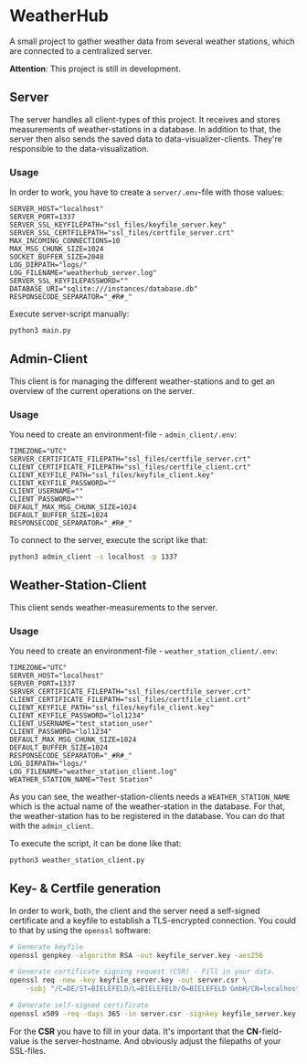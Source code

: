 # WeatherHub

A small project to gather weather data from several weather stations, which are connected to a centralized server.

**Attention**: This project is still in development.

## Server

The server handles all client-types of this project. It receives and stores measurements of weather-stations in a database. In addition to that, the server then also sends the saved data to 
data-visualizer-clients. They're responsible to the data-visualization.

### Usage


In order to work, you have to create a `server/.env`-file with those values:

```
SERVER_HOST="localhost"
SERVER_PORT=1337
SERVER_SSL_KEYFILEPATH="ssl_files/keyfile_server.key"
SERVER_SSL_CERTFILEPATH="ssl_files/certfile_server.crt"
MAX_INCOMING_CONNECTIONS=10
MAX_MSG_CHUNK_SIZE=1024
SOCKET_BUFFER_SIZE=2048
LOG_DIRPATH="logs/"
LOG_FILENAME="weatherhub_server.log"
SERVER_SSL_KEYFILEPASSWORD=""
DATABASE_URI="sqlite:///instances/database.db"
RESPONSECODE_SEPARATOR="_#R#_"
```

Execute server-script manually:

```BASH
python3 main.py
```


## Admin-Client

This client is for managing the different weather-stations and to get an overview of the current operations on the server.

### Usage

You need to create an environment-file - `admin_client/.env`:

```
TIMEZONE="UTC"
SERVER_CERTIFICATE_FILEPATH="ssl_files/certfile_server.crt"
CLIENT_CERTIFICATE_FILEPATH="ssl_files/certfile_client.crt"
CLIENT_KEYFILE_PATH="ssl_files/keyfile_client.key"
CLIENT_KEYFILE_PASSWORD=""
CLIENT_USERNAME=""
CLIENT_PASSWORD=""
DEFAULT_MAX_MSG_CHUNK_SIZE=1024
DEFAULT_BUFFER_SIZE=1024
RESPONSECODE_SEPARATOR="_#R#_"
```

To connect to the server, execute the script like that:

```BASH
python3 admin_client -s localhost -p 1337
```

## Weather-Station-Client

This client sends weather-measurements to the server.


### Usage

You need to create an environment-file - `weather_station_client/.env`:

```
TIMEZONE="UTC"
SERVER_HOST="localhost"
SERVER_PORT=1337
SERVER_CERTIFICATE_FILEPATH="ssl_files/certfile_server.crt"
CLIENT_CERTIFICATE_FILEPATH="ssl_files/certfile_client.crt"
CLIENT_KEYFILE_PATH="ssl_files/keyfile_client.key"
CLIENT_KEYFILE_PASSWORD="lol1234"
CLIENT_USERNAME="test_station_user"
CLIENT_PASSWORD="lol1234"
DEFAULT_MAX_MSG_CHUNK_SIZE=1024
DEFAULT_BUFFER_SIZE=1024
RESPONSECODE_SEPARATOR="_#R#_"
LOG_DIRPATH="logs/"
LOG_FILENAME="weather_station_client.log"
WEATHER_STATION_NAME="Test Station"
```

As you can see, the weather-station-clients needs a `WEATHER_STATION_NAME` which is the actual name of the weather-station in the database.
For that, the weather-station has to be registered in the database. You can do that with the `admin_client`.

To execute the script, it can be done like that:

```BASH
python3 weather_station_client.py
```

## Key- & Certfile generation

In order to work, both, the client and the server need a self-signed certificate and a keyfile to establish a TLS-encrypted connection.
You could to that by using the `openssl` software:

```BASH
# Generate keyfile
openssl genpkey -algorithm RSA -out keyfile_server.key -aes256

# Generate certificate signing request (CSR) - Fill in your data.
openssl req -new -key keyfile_server.key -out server.csr \
    -subj "/C=DE/ST=BIELEFELD/L=BIELEFELD/O=BIELEFELD GmbH/CN=localhost"

# Generate self-signed certificate
openssl x509 -req -days 365 -in server.csr -signkey keyfile_server.key -out certfile_server.crt
```

For the __CSR__ you have to fill in your data. It's important that the __CN__-field-value is the server-hostname.
And obviously adjust the filepaths of your SSL-files.


